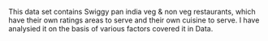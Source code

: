 This data set contains Swiggy pan india veg & non veg restaurants, which have their own ratings areas to serve and their own cuisine to serve. 
I have analysied it on the basis of various factors covered it in Data.
